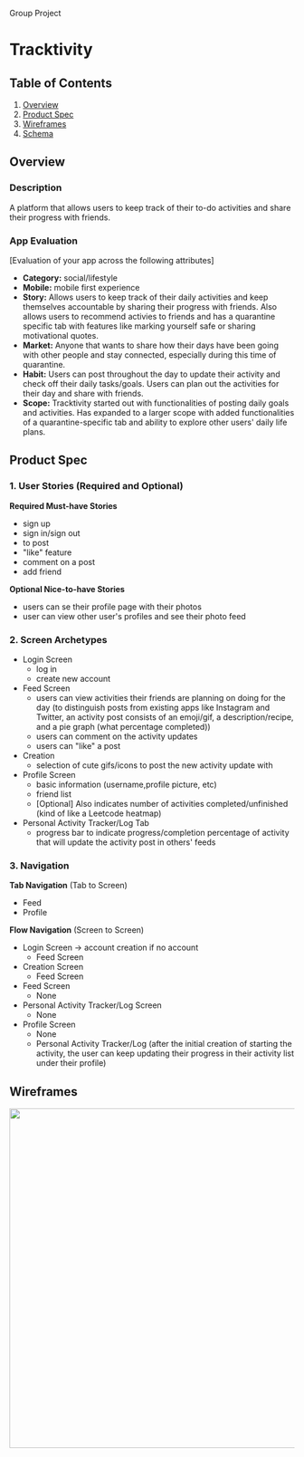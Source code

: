 Group Project

# Tracktivity

## Table of Contents
1. [Overview](#Overview)
1. [Product Spec](#Product-Spec)
1. [Wireframes](#Wireframes)
2. [Schema](#Schema)

## Overview
### Description
A platform that allows users to keep track of their to-do activities and share their progress with friends.

### App Evaluation
[Evaluation of your app across the following attributes]
- **Category:** social/lifestyle
- **Mobile:** mobile first experience
- **Story:** Allows users to keep track of their daily activities and keep themselves accountable by sharing their progress with friends. Also allows users to recommend activies to friends and has a quarantine specific tab with features like marking yourself safe or sharing motivational quotes.
- **Market:** Anyone that wants to share how their days have been going with other people and stay connected, especially during this time of quarantine.
- **Habit:** Users can post throughout the day to update their activity and check off their daily tasks/goals. Users can plan out the activities for their day and share with friends.
- **Scope:** Tracktivity started out with functionalities of posting daily goals and activities. Has expanded to a larger scope with added functionalities of a quarantine-specific tab and ability to explore other users' daily life plans.

## Product Spec

### 1. User Stories (Required and Optional)

**Required Must-have Stories**

* sign up
* sign in/sign out
* to post
* "like" feature
* comment on a post
* add friend


**Optional Nice-to-have Stories**
* users can se their profile page with their photos
* user can view other user's profiles and see their photo feed

### 2. Screen Archetypes

* Login Screen
   * log in
   * create new account
* Feed Screen
   * users can view activities their friends are planning on doing for the day (to distinguish posts from existing apps like Instagram and Twitter, an activity post consists of an emoji/gif, a description/recipe, and a pie graph (what percentage completed))
   * users can comment on the activity updates 
   * users can "like" a post
* Creation
    * selection of cute gifs/icons to post the new activity update with
* Profile Screen
   * basic information (username,profile picture, etc)
   * friend list
   * [Optional] Also indicates number of activities completed/unfinished (kind of like a Leetcode heatmap)
* Personal Activity Tracker/Log Tab
    * progress bar to indicate progress/completion percentage of activity that will update the activity post in others' feeds
 
   
### 3. Navigation

**Tab Navigation** (Tab to Screen)

* Feed 
* Profile

**Flow Navigation** (Screen to Screen)

* Login Screen -> account creation if no account
   * Feed Screen
* Creation Screen
   * Feed Screen
* Feed Screen
    * None
* Personal Activity Tracker/Log Screen
    * None
* Profile Screen
    * None
    * Personal Activity Tracker/Log (after the initial creation of starting the activity, the user can keep updating their progress in their activity list under their profile)

## Wireframes
<img src="YOUR_WIREFRAME_IMAGE_URL" width=600>


